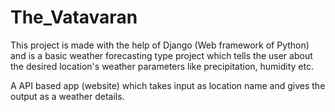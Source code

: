 # The_Vatavaran

This project is made with the help of Django (Web framework of Python) and is a basic weather forecasting type project which tells the user about the desired location's weather parameters like precipitation, humidity etc.

A API based app (website) which takes input as location name and gives the output as a weather details.

